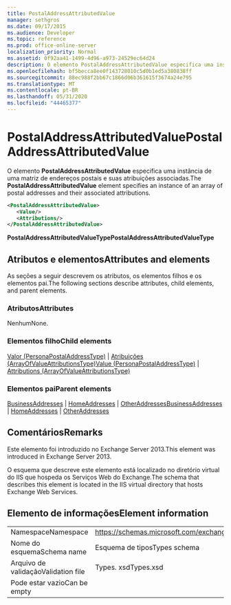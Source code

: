 ```yaml
---
title: PostalAddressAttributedValue
manager: sethgros
ms.date: 09/17/2015
ms.audience: Developer
ms.topic: reference
ms.prod: office-online-server
localization_priority: Normal
ms.assetid: 0f92aa41-1499-4d96-a973-24529ec64d24
description: O elemento PostalAddressAttributedValue especifica uma instância de uma matriz de endereços postais e suas atribuições associadas.
ms.openlocfilehash: bf5becca8ee0f143728010c5d0b1ed5a380838ff
ms.sourcegitcommit: 88ec988f2bb67c1866d06b361615f3674a24e795
ms.translationtype: MT
ms.contentlocale: pt-BR
ms.lasthandoff: 05/31/2020
ms.locfileid: "44465377"
---
```

# <a name="postaladdressattributedvalue"></a><span data-ttu-id="5267b-103">PostalAddressAttributedValue</span><span class="sxs-lookup"><span data-stu-id="5267b-103">PostalAddressAttributedValue</span></span>

<span data-ttu-id="5267b-104">O elemento **PostalAddressAttributedValue** especifica uma instância de uma matriz de endereços postais e suas atribuições associadas.</span><span class="sxs-lookup"><span data-stu-id="5267b-104">The **PostalAddressAttributedValue** element specifies an instance of an array of postal addresses and their associated attributions.</span></span> 
  
```XML
<PostalAddressAttributedValue>
   <Value/>
   <Attributions/>
</PostalAddressAttributedValue>
```

 <span data-ttu-id="5267b-105">**PostalAddressAttributedValueType**</span><span class="sxs-lookup"><span data-stu-id="5267b-105">**PostalAddressAttributedValueType**</span></span>
## <a name="attributes-and-elements"></a><span data-ttu-id="5267b-106">Atributos e elementos</span><span class="sxs-lookup"><span data-stu-id="5267b-106">Attributes and elements</span></span>

<span data-ttu-id="5267b-107">As seções a seguir descrevem os atributos, os elementos filhos e os elementos pai.</span><span class="sxs-lookup"><span data-stu-id="5267b-107">The following sections describe attributes, child elements, and parent elements.</span></span>
  
### <a name="attributes"></a><span data-ttu-id="5267b-108">Atributos</span><span class="sxs-lookup"><span data-stu-id="5267b-108">Attributes</span></span>

<span data-ttu-id="5267b-109">Nenhum</span><span class="sxs-lookup"><span data-stu-id="5267b-109">None.</span></span>
  
### <a name="child-elements"></a><span data-ttu-id="5267b-110">Elementos filho</span><span class="sxs-lookup"><span data-stu-id="5267b-110">Child elements</span></span>

<span data-ttu-id="5267b-111">[Valor (PersonaPostalAddressType)](value-personapostaladdresstype.md)  |  [Atribuições (ArrayOfValueAttributionsType)](attributions-arrayofvalueattributionstype.md)</span><span class="sxs-lookup"><span data-stu-id="5267b-111">[Value (PersonaPostalAddressType)](value-personapostaladdresstype.md) | [Attributions (ArrayOfValueAttributionsType)](attributions-arrayofvalueattributionstype.md)</span></span>
  
### <a name="parent-elements"></a><span data-ttu-id="5267b-112">Elementos pai</span><span class="sxs-lookup"><span data-stu-id="5267b-112">Parent elements</span></span>

<span data-ttu-id="5267b-113">[BusinessAddresses](businessaddresses.md)  |  [HomeAddresses](homeaddresses.md)  |  [OtherAddresses](otheraddresses.md)</span><span class="sxs-lookup"><span data-stu-id="5267b-113">[BusinessAddresses](businessaddresses.md) | [HomeAddresses](homeaddresses.md) | [OtherAddresses](otheraddresses.md)</span></span>
  
## <a name="remarks"></a><span data-ttu-id="5267b-114">Comentários</span><span class="sxs-lookup"><span data-stu-id="5267b-114">Remarks</span></span>

<span data-ttu-id="5267b-115">Este elemento foi introduzido no Exchange Server 2013.</span><span class="sxs-lookup"><span data-stu-id="5267b-115">This element was introduced in Exchange Server 2013.</span></span>
  
<span data-ttu-id="5267b-116">O esquema que descreve este elemento está localizado no diretório virtual do IIS que hospeda os Serviços Web do Exchange.</span><span class="sxs-lookup"><span data-stu-id="5267b-116">The schema that describes this element is located in the IIS virtual directory that hosts Exchange Web Services.</span></span>
  
## <a name="element-information"></a><span data-ttu-id="5267b-117">Elemento de informações</span><span class="sxs-lookup"><span data-stu-id="5267b-117">Element information</span></span>

|||
|:-----|:-----|
|<span data-ttu-id="5267b-118">Namespace</span><span class="sxs-lookup"><span data-stu-id="5267b-118">Namespace</span></span>  <br/> |https://schemas.microsoft.com/exchange/services/2006/types  <br/> |
|<span data-ttu-id="5267b-119">Nome do esquema</span><span class="sxs-lookup"><span data-stu-id="5267b-119">Schema name</span></span>  <br/> |<span data-ttu-id="5267b-120">Esquema de tipos</span><span class="sxs-lookup"><span data-stu-id="5267b-120">Types schema</span></span>  <br/> |
|<span data-ttu-id="5267b-121">Arquivo de validação</span><span class="sxs-lookup"><span data-stu-id="5267b-121">Validation file</span></span>  <br/> |<span data-ttu-id="5267b-122">Types. xsd</span><span class="sxs-lookup"><span data-stu-id="5267b-122">Types.xsd</span></span>  <br/> |
|<span data-ttu-id="5267b-123">Pode estar vazio</span><span class="sxs-lookup"><span data-stu-id="5267b-123">Can be empty</span></span>  <br/> ||
   

